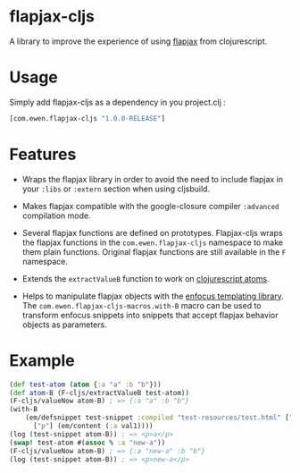 flapjax-cljs
============

A library to improve the experience of using [flapjax](http://www.flapjax-lang.org/) from clojurescript.

Usage
=====

Simply add flapjax-cljs as a dependency in you project.clj :
```clojure
[com.ewen.flapjax-cljs "1.0.0-RELEASE"]
```

Features
========

* Wraps the flapjax library in order to avoid the need to include flapjax in your `:libs` or `:extern` section when using cljsbuild.

* Makes flapjax compatible with the google-closure compiler `:advanced` compilation mode.

* Several flapjax functions are defined on prototypes. Flapjax-cljs wraps the flapjax functions in the `com.ewen.flapjax-cljs` namespace to make them plain functions. Original flapjax functions are still available in the `F` namespace.

* Extends the `extractValueB` function to work on [clojurescript atoms](http://clojure.org/atoms).

* Helps to manipulate flapjax objects with the [enfocus templating library](https://github.com/ckirkendall/enfocus). The `com.ewen.flapjax-cljs-macros.with-B` macro can be used to transform enfocus snippets into snippets that accept flapjax behavior objects as parameters.

Example
=======

```clojure
(def test-atom (atom {:a "a" :b "b"}))
(def atom-B (F-cljs/extractValueB test-atom))
(F-cljs/valueNow atom-B) ; => {:a "a" :b "b"}
(with-B
    (em/defsnippet test-snippet :compiled "test-resources/test.html" ["p"] [val1]
      ["p"] (em/content (:a val1))))
(log (test-snippet atom-B)) ; => <p>a</p>
(swap! test-atom #(assoc % :a "new-a"))
(F-cljs/valueNow atom-B) ; => {:a "new-a" :b "b"}
(log (test-snippet atom-B)) ; => <p>new-a</p>
```